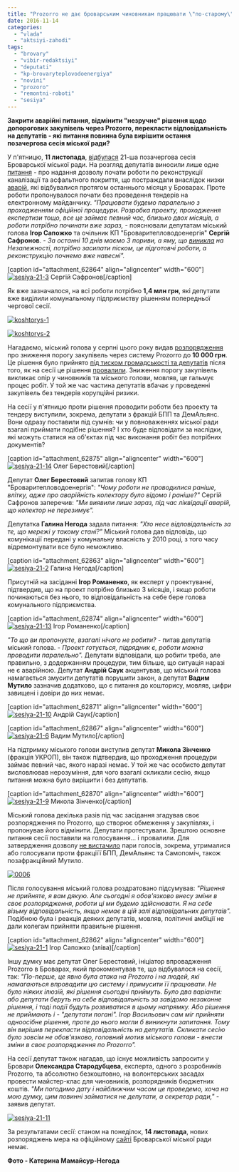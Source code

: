 ```yaml
---
title: "Prozorro не дає броварським чиновникам працювати \"по-старому\" - ФОТО"
date: 2016-11-14
categories: 
  - "vlada"
  - "aktsiyi-zahodi"
tags: 
  - "brovary"
  - "vibir-redaktsiyi"
  - "deputati"
  - "kp-brovaryteplovodoenergiya"
  - "novini"
  - "prozoro"
  - "remontni-roboti"
  - "sesiya"
---
```


**Закрити аварійні питання, відмінити "незручне" рішення щодо допорогових закупівель через Prozorro, перекласти відповідальність на депутатів - які питання повинна була вирішити остання позачергова сесія міської ради?**

У п'ятницю, **11 листопада**, [відбулася](https://mpz.brovary.org/pozachergova-sesiya-deputaty-dadut-dobro-na-remont-kanalizatsiyi-bez-prozorro/) 21-ша позачергова сесія Броварської міської ради. На розгляд депутатів виносили лише одне [питання](http://brovary-rada.gov.ua/documents/26166.html) - про надання дозволу почати роботи по реконструкції каналізації та асфальтного покриття, що постраждали внаслідок низки [аварій](https://mpz.brovary.org/smerdyuchi-kanalizatsijni-stoky-znovu-zavodnyly-vulytsyu-grushevskogo-foto/), які відбувалися протягом останнього місяця у Броварах. Проте роботи пропонувалося почати без проведення тендерів на електронному майданчику. _"Працювати будемо паралельно з проходженням офіційної процедури. Розробка проекту, проходження експертизи тощо, все це займає певний час, близько двох місяців, а роботи потрібно починати вже зараз,_ - пояснювали депутатам міський голова **Ігор Сапожко** та очільник КП "Броваритепловодоенергія" **Сергій Сафронов**. - _За останні 10 днів маємо 3 пориви, а яму, що [виникла](https://mpz.brovary.org/brovary-na-dobu-lyshylys-bez-vody-ta-opalennya-cherez-proryv-kanalizatsijnogo-kolektora-komunalnyky/) на Незалежності, потрібно засипати піском, це підготовчі роботи, а реконструкцію почнемо вже навесні"._

\[caption id="attachment\_62864" align="aligncenter" width="600"\][![sesiya-21-3](https://mpz.brovary.org/wp-content/uploads/2016/11/sesiya-21-3.jpg)](https://mpz.brovary.org/wp-content/uploads/2016/11/sesiya-21-3.jpg) Сергій Сафронов\[/caption\]

Як вже зазначалося, на всі роботи потрібно **1,4 млн грн**, які депутати вже виділили комунальному підприємству рішенням попередньої чергової сесії.

[![koshtorys-1](https://mpz.brovary.org/wp-content/uploads/2016/11/koshtorys-1.jpg)](https://mpz.brovary.org/wp-content/uploads/2016/11/koshtorys-1.jpg)

[![koshtorys-2](https://mpz.brovary.org/wp-content/uploads/2016/11/koshtorys-2.jpg)](https://mpz.brovary.org/wp-content/uploads/2016/11/koshtorys-2.jpg)

Нагадаємо, міський голова у серпні цього року видав [розпорядження](http://brovary-rada.gov.ua/documents/24297.html) про зниження порогу закупівель через систему Prozorro до **10 000 грн**. Це рішення було прийнято [під тиском громадськості та депутатів](https://www.facebook.com/groups/brovary/permalink/1326632880700008/?match=0L%2FRgNC%2B0LfQvtGA0YDQvg%3D%3D) після того, як на сесії це рішення [провалили](https://mpz.brovary.org/17-ta-sesiya-brovarski-deputaty-ne-pryjnyaly-proekt-prozorro-ta-pryjnyaly-i-brovary/). Зниження порогу закупівель викликає опір у чиновників та міського голови, мовляв, це гальмує процес робіт. У той же час частина депутатів вбачає у проведенні закупівель без тендерів корупційні ризики.

На сесії у п'ятницю проти рішення проводити роботи без проекту та тендеру виступили, зокрема, депутати з фракцій БПП та ДемАльянс. Вони одразу поставили під сумнів: чи у повноваженнях міської ради взагалі приймати подібне рішення? І хто буде відповідати за наслідки, які можуть статися на об'єктах під час виконання робіт без потрібних документів?

\[caption id="attachment\_62875" align="aligncenter" width="600"\][![sesiya-21-14](https://mpz.brovary.org/wp-content/uploads/2016/11/sesiya-21-14.jpg)](https://mpz.brovary.org/wp-content/uploads/2016/11/sesiya-21-14.jpg) Олег Берестовий\[/caption\]

Депутат **Олег Берестовий** запитав голову КП "Броваритепловодоенергія": _"Чому роботи не проводилися раніше, влітку, адже про аварійність колектору було відомо і раніше?"_ Сергій Сафронов заперечив: _"Ми виявили лише зараз, під час ліквідації аварій, що колектор не перезимує"._

Депутатка **Галина Негода** задала питання: _"Хто несе відповідальність за те, що мережі у такому стані?"_ Міський голова дав відповідь, що комунікації передані у комунальну власність у 2010 році, з того часу відремонтувати все було неможливо.

\[caption id="attachment\_62863" align="aligncenter" width="600"\][![sesiya-21-2](https://mpz.brovary.org/wp-content/uploads/2016/11/sesiya-21-2.jpg)](https://mpz.brovary.org/wp-content/uploads/2016/11/sesiya-21-2.jpg) Галина Негода\[/caption\]

Присутній на засіданні **Ігор Романенко**, як експерт у проектуванні, підтвердив, що на проект потрібно близько 3 місяців, і якщо роботи починаються без нього, то відповідальність на себе бере голова комунального підприємства.

\[caption id="attachment\_62874" align="aligncenter" width="600"\][![sesiya-21-13](https://mpz.brovary.org/wp-content/uploads/2016/11/sesiya-21-13.jpg)](https://mpz.brovary.org/wp-content/uploads/2016/11/sesiya-21-13.jpg) Ігор Романенко\[/caption\]

_"То що ви пропонуєте, взагалі нічого не робити? -_ питав депутатів міський голова. - _Проект готується, підрядник є, роботи можна проводити паралельно"._ Депутати відповідали, що робити треба, але правильно, з додержанням процедури, тим більше, що ситуація наразі не є аварійною. Депутат **Андрій Саук** акцентував, що міський голова намагається змусити депутатів порушити закон, а депутат **Вадим Мутило** зазначив додатково, що є питання до кошторису, мовляв, цифри завищені і довіри до них немає.

\[caption id="attachment\_62871" align="aligncenter" width="600"\][![sesiya-21-10](https://mpz.brovary.org/wp-content/uploads/2016/11/sesiya-21-10.jpg)](https://mpz.brovary.org/wp-content/uploads/2016/11/sesiya-21-10.jpg) Андрій Саук\[/caption\]

\[caption id="attachment\_62867" align="aligncenter" width="600"\][![sesiya-21-6](https://mpz.brovary.org/wp-content/uploads/2016/11/sesiya-21-6.jpg)](https://mpz.brovary.org/wp-content/uploads/2016/11/sesiya-21-6.jpg) Вадим Мутило\[/caption\]

На підтримку міського голови виступив депутат **Микола Зінченко** (фракція УКРОП), він також підтвердив, що проходження процедури займає певний час, якого наразі немає. У той же час особисто депутат висловлював нерозуміння, для чого взагалі скликали сесію, якщо питання можна було вирішити і без депутатів.

\[caption id="attachment\_62870" align="aligncenter" width="600"\][![sesiya-21-9](https://mpz.brovary.org/wp-content/uploads/2016/11/sesiya-21-9.jpg)](https://mpz.brovary.org/wp-content/uploads/2016/11/sesiya-21-9.jpg) Микола Зінченко\[/caption\]

Міський голова декілька разів під час засідання згадував своє розпорядження по Prozorro, що створює обмеження у закупівлях, і пропонував його відмінити. Депутати протестували. Зрештою основне питання сесії поставили на голосування... і провалили. Для затвердження дозволу [не вистачило](http://brovary-rada.gov.ua/content/rezultati-poimennogo-golosuvannya.html) пари голосів, зокрема, утрималися або голосували проти фракціїї БПП, ДемАльянс та Самопоміч, також позафракційний Мутило.

[![0006](https://mpz.brovary.org/wp-content/uploads/2016/11/0006.jpg)](https://mpz.brovary.org/wp-content/uploads/2016/11/0006.jpg)

Після голосування міський голова роздратовано підсумував: _"Рішення не прийняте, я вам дякую. Але сьогодні я обов'язково внесу зміни в своє розпорядження, роботи ці ми будемо здійснювати. Я на себе візьму відповідальність, якщо немає в цій залі відповідальних депутаів"._ Подібною була і реакція деяких депутатів, мовляв, політичні амбіції не дали колегам прийняти правильне рішення.

\[caption id="attachment\_62862" align="aligncenter" width="600"\][![sesiya-21-1](https://mpz.brovary.org/wp-content/uploads/2016/11/sesiya-21-1.jpg)](https://mpz.brovary.org/wp-content/uploads/2016/11/sesiya-21-1.jpg) Ігор Сапожко (зліва)\[/caption\]

Іншу думку має депутат Олег Берестовий, ініціатор впровадження Prozorro в Броварах, який прокоментував те, що відбувалося на сесії, так: _"По-перше, це явно була атака на Prozorro і на людей, які намагаються впровадити цю систему і примусити її працювати. Не було ніяких ілюзій, які рішення сьогодні приймуть. Було два варіанти: або депутати беруть на себе відповідальність за завідомо незаконне рішення, і тоді події будуть розвиватися в цьому напрямку. Або рішення не приймають і - "депутати погані". Ігор Васильович сам міг прийняти одноосібне рішення, проте до нього могли б виникнути запитання. Тому він вирішив перекласти відповідальність на депутатів. Скликати сесію було зовсім не обов'язково, головний мотив міського голови - внести зміни в своє розпорядження по Prozorro"._

На сесії депутат також нагадав, що існує можливість запросити у Бровари **Олександра Стародубцева**, експерта, одного з розробників Prozorro, та абсолютно безкоштовно, на волонтерських засадах провести майстер-клас для чиновників, розпорядників бюджетних коштів. _"Ми погодимо дату і найближчим часом це проведемо, хоча на мою думку, цим повинні займатися не депутати, а секретар ради,"_ - заявив депутат.

[![sesiya-21-11](https://mpz.brovary.org/wp-content/uploads/2016/11/sesiya-21-11.jpg)](https://mpz.brovary.org/wp-content/uploads/2016/11/sesiya-21-11.jpg)

За результатами сесії: станом на понеділок, **14 листопада**, нових розпоряджень мера на офіційному [сайті](http://brovary-rada.gov.ua/) Броварської міської ради немає.

**Фото - Катерина Мамайсур-Негода**
